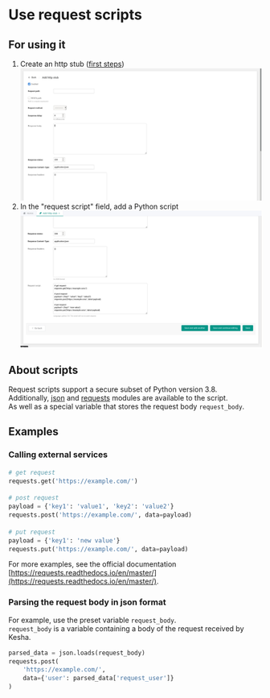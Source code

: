 # Use request scripts

## For using it
1. Create an http stub ([first steps](first-steps.html))
    ![](../images/05.jpg)
1. In the "request script" field, add a Python script
    ![](../images/06.jpg)

## About scripts
Request scripts support a secure subset of Python version 3.8.  
Additionally, [json](https://docs.python.org/3/library/json.html) and [requests](https://requests.readthedocs.io/en/master/) modules are available to the script.  
As well as a special variable that stores the request body `request_body`.  

## Examples
### Calling external services
```python
# get request
requests.get('https://example.com/')

# post request
payload = {'key1': 'value1', 'key2': 'value2'}
requests.post('https://example.com/', data=payload)

# put request
payload = {'key1': 'new value'}
requests.put('https://example.com/', data=payload)
```
For more examples, see the official documentation [https://requests.readthedocs.io/en/master/](https://requests.readthedocs.io/en/master/).

### Parsing the request body in json format
For example, use the preset variable `request_body`.  
`request_body` is a variable containing a body of the request received by Kesha.
```python
parsed_data = json.loads(request_body)
requests.post(
    'https://example.com/',
    data={'user': parsed_data['request_user']}
)
```
